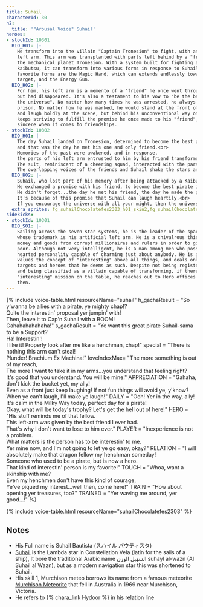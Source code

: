 ```yaml
---
title: Suhail
characterId: 30
h2:
  title: '"Arousal Voice" Suhail'
heroes:
- stockId: 10301
  BIO_H01: |-
    He transform into the villain "Captain Tronesion" to fight, with an artificial
    left arm. This arm was transplanted with parts left behind by a "friend" from
    the mechanical planet Tronesion. With a system built for fighting against
    kaibutsu, it can transform into various forms in response to Suhail's will. His
    favorite forms are the Magic Hand, which can extends endlessly towards its
    target, and the Energy Gun.
  BIO_H02: |-
    For him, his left arm is a memento of a "friend" he once went through together
    but had disappeared. It's also a testament to his vow to "be the best pirate in
    the universe". No matter how many times he was arrested, he always escaped from
    prison. No matter how he was marked, he would stand at the front of his group
    and laugh boldly at the scene, but behind his unconventional way of life, He
    keeps striving to fulfill the promise he once made to his "friend", he is very
    sincere when it comes to friendships.
- stockId: 10302
  BIO_H01: |-
    The day Suhail landed on Tronesion, determined to become the best pirate in the universe, he encountered an inorganic life form, 
    and that was the day he met his one and only friend.<br>
    Memories of the past were awakened, and in response, 
    the parts of his left arm entrusted to him by his friend transformed into the form of a loudspeaker.<br>
    The suit, reminiscent of a cheering squad, interacted with the parallel weapon and became a voice that echoed far and wide.<br>
    The overlapping voices of the friends and Suhail shake the stars and sweep all the attention of the listeners.
  BIO_H02: |-
    Suhail, who lost part of his memory after being attacked by a Kaibutsu, goes back to his memory to try to remember what he lost.<br>
    He exchanged a promise with his friend, to become the best pirate in the universe, to steal all the attention, love and wealth.<br>
    He didn't forget...the day he met his friend, the day he made the pirate gang, the day he lost his left arm<br>
    It's because of this promise that Suhail can laugh heartily.<br>
    If you encourage the universe with all your might, then the universe will resonate and also encourage you back, this is what he learned from his friend.
  extra_sprites: fg_suhailChocolatefes2303_h01_skin2,fg_suhailChocolatefes2303_h02_skin2,fg_suhailChocolatefes2303_h02_skin3
sidekicks:
- stockId: 10301
  BIO_S01: |-
    Sailing across the seven star systems, he is the leader of the space pirates,
    whose trademark is his artificial left arm. He is a chivalrous thief who steals
    money and goods from corrupt millionaires and rulers in order to give to the
    poor. Although not very intelligent, he is a man among men who possesses a big
    hearted personality capable of charming just about anybody. He is a hedonist who
    values the concept of "interesting" above all things, and deals only with
    targets and heroes that he deems as such. Despite not being registered as a hero
    and being classified as a villain capable of transforming, if there is an
    "interesting" mission on the table, he reaches out to Hero offices every now and
    then.
---
```


{% include voice-table.html resourceName="suhail"
h_gachaResult = "So y'wanna be allies with a pirate, ye mighty chap!?<br>Quite the interestin' proposal yer jumpin' with!<br>Then, leave it to Cap'n Suhail with a BOOM!<br>Gahahahahahaha!"
s_gachaResult = "Ye want this great pirate Suhail-sama to be a Support?<br>Ha! Interestin'!<br>I like it! Properly look after me like a henchman, chap!"
special = "There is nothing this arm can't steal!<br>Plunder! Brachium Ex Machina!"
loveIndexMax= "The more something is out of my reach,<br>The more I want to take it in my arms…you understand that feeling right?<br>It's good that you understand. You will be mine."
APPRECIATION = "Gahaha, don't kick the bucket yet, my ally!<br>Even as a front just keep laughing! If not fun things will avoid ye, y'know?<br>When ye can't laugh, I'll make ye laugh!"
DAILY = "Ooh! Yer in the way, ally!<br>It's calm in the Milky Way today, perfect day for a pirate!<br>Okay, what will be today's trophy? Let's get the hell out of here!"
HERO = "His stuff reminds me of that fellow.<br>This left-arm was given by the best friend I ever had.<br>That's why I don't want to lose to him ever."
PLAYER = "Inexperience is not a problem.<br>What matters is the person has to be interestin' to me.<br>Yer mine now, and I'm not going to let ye go easy, okay?"
RELATION = "I will absolutely make that dragon fellow my henchman someday!<br>Someone who used to be a pirate, but is now a hero.<br>That kind of interestin' person is my favorite!"
TOUCH = "Whoa, want a skinship with me?<br>Even my henchmen don't have this kind of courage,<br>Ye've piqued my interest…well then, come here!"
TRAIN = "How about opening yer treasures, too?"
TRAINED = "Yer waving me around, yer good...!"
%}

{% include voice-table.html resourceName="suhailChocolatefes2303"
%}

## Notes

- His Full name is Suhail Bautista (スハイル バウティスタ)
- [Suhail](https://en.wikipedia.org/wiki/Lambda_Velorum) is the Lambda star in Constellation Vela (latin for the sails of a ship), It bore the traditional Arabic name السهيل الوزن suhayl al-wazn (Al Suhail al Wazn), but as a modern navigation star this was shortened to Suhail.
- His skill 1, Murchison meteo borrows its name from a famous meteorite [Murchison Meteorite](https://en.wikipedia.org/wiki/Murchison_meteorite) that fell in Australia in 1969 near Murchison, Victoria.
- He refers to {% chara_link Hydoor %} in his relation line
